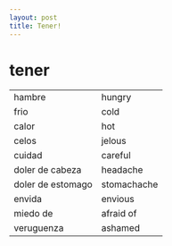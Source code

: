 ```yaml
---
layout: post
title: Tener!
---
```

# tener
|     |     |
| --- | --- |
hambre | hungry
frio | cold
calor | hot
celos | jelous
cuidad | careful
doler de cabeza | headache
doler de estomago | stomachache
envida | envious
miedo de | afraid of
veruguenza |ashamed


